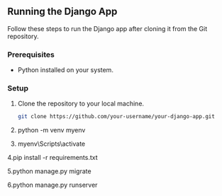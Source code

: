 ## Running the Django App

Follow these steps to run the Django app after cloning it from the Git repository.

### Prerequisites

- Python installed on your system.

### Setup

1. Clone the repository to your local machine.

   ```bash
   git clone https://github.com/your-username/your-django-app.git
   
2. python -m venv myenv

3. myenv\Scripts\activate

4.pip install -r requirements.txt

5.python manage.py migrate

6.python manage.py runserver
